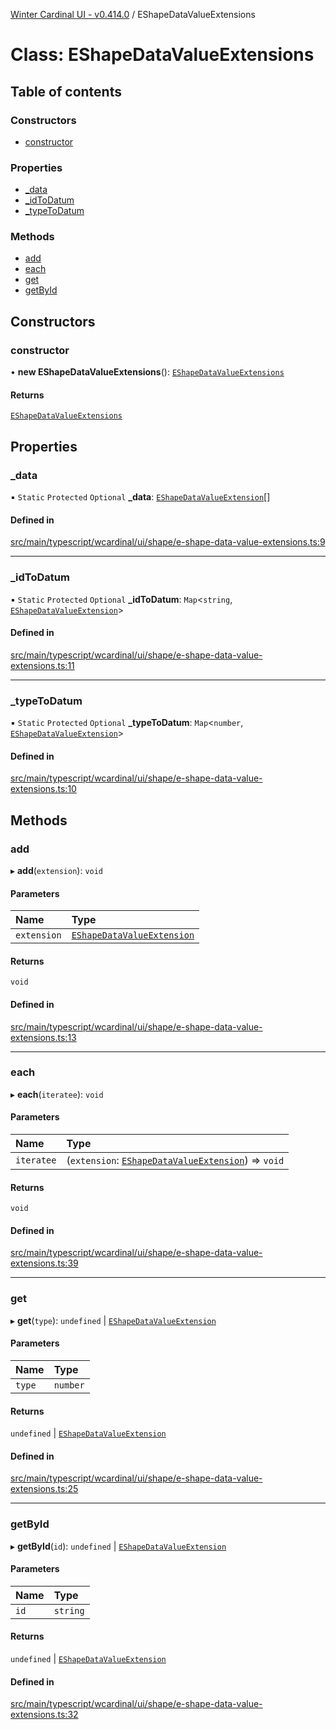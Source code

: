 [Winter Cardinal UI - v0.414.0](../index.md) / EShapeDataValueExtensions

# Class: EShapeDataValueExtensions

## Table of contents

### Constructors

- [constructor](EShapeDataValueExtensions.md#constructor)

### Properties

- [\_data](EShapeDataValueExtensions.md#_data)
- [\_idToDatum](EShapeDataValueExtensions.md#_idtodatum)
- [\_typeToDatum](EShapeDataValueExtensions.md#_typetodatum)

### Methods

- [add](EShapeDataValueExtensions.md#add)
- [each](EShapeDataValueExtensions.md#each)
- [get](EShapeDataValueExtensions.md#get)
- [getById](EShapeDataValueExtensions.md#getbyid)

## Constructors

### constructor

• **new EShapeDataValueExtensions**(): [`EShapeDataValueExtensions`](EShapeDataValueExtensions.md)

#### Returns

[`EShapeDataValueExtensions`](EShapeDataValueExtensions.md)

## Properties

### \_data

▪ `Static` `Protected` `Optional` **\_data**: [`EShapeDataValueExtension`](../interfaces/EShapeDataValueExtension.md)[]

#### Defined in

[src/main/typescript/wcardinal/ui/shape/e-shape-data-value-extensions.ts:9](https://github.com/winter-cardinal/winter-cardinal-ui/blob/v0.414.0/src/main/typescript/wcardinal/ui/shape/e-shape-data-value-extensions.ts#L9)

___

### \_idToDatum

▪ `Static` `Protected` `Optional` **\_idToDatum**: `Map`\<`string`, [`EShapeDataValueExtension`](../interfaces/EShapeDataValueExtension.md)\>

#### Defined in

[src/main/typescript/wcardinal/ui/shape/e-shape-data-value-extensions.ts:11](https://github.com/winter-cardinal/winter-cardinal-ui/blob/v0.414.0/src/main/typescript/wcardinal/ui/shape/e-shape-data-value-extensions.ts#L11)

___

### \_typeToDatum

▪ `Static` `Protected` `Optional` **\_typeToDatum**: `Map`\<`number`, [`EShapeDataValueExtension`](../interfaces/EShapeDataValueExtension.md)\>

#### Defined in

[src/main/typescript/wcardinal/ui/shape/e-shape-data-value-extensions.ts:10](https://github.com/winter-cardinal/winter-cardinal-ui/blob/v0.414.0/src/main/typescript/wcardinal/ui/shape/e-shape-data-value-extensions.ts#L10)

## Methods

### add

▸ **add**(`extension`): `void`

#### Parameters

| Name | Type |
| :------ | :------ |
| `extension` | [`EShapeDataValueExtension`](../interfaces/EShapeDataValueExtension.md) |

#### Returns

`void`

#### Defined in

[src/main/typescript/wcardinal/ui/shape/e-shape-data-value-extensions.ts:13](https://github.com/winter-cardinal/winter-cardinal-ui/blob/v0.414.0/src/main/typescript/wcardinal/ui/shape/e-shape-data-value-extensions.ts#L13)

___

### each

▸ **each**(`iteratee`): `void`

#### Parameters

| Name | Type |
| :------ | :------ |
| `iteratee` | (`extension`: [`EShapeDataValueExtension`](../interfaces/EShapeDataValueExtension.md)) => `void` |

#### Returns

`void`

#### Defined in

[src/main/typescript/wcardinal/ui/shape/e-shape-data-value-extensions.ts:39](https://github.com/winter-cardinal/winter-cardinal-ui/blob/v0.414.0/src/main/typescript/wcardinal/ui/shape/e-shape-data-value-extensions.ts#L39)

___

### get

▸ **get**(`type`): `undefined` \| [`EShapeDataValueExtension`](../interfaces/EShapeDataValueExtension.md)

#### Parameters

| Name | Type |
| :------ | :------ |
| `type` | `number` |

#### Returns

`undefined` \| [`EShapeDataValueExtension`](../interfaces/EShapeDataValueExtension.md)

#### Defined in

[src/main/typescript/wcardinal/ui/shape/e-shape-data-value-extensions.ts:25](https://github.com/winter-cardinal/winter-cardinal-ui/blob/v0.414.0/src/main/typescript/wcardinal/ui/shape/e-shape-data-value-extensions.ts#L25)

___

### getById

▸ **getById**(`id`): `undefined` \| [`EShapeDataValueExtension`](../interfaces/EShapeDataValueExtension.md)

#### Parameters

| Name | Type |
| :------ | :------ |
| `id` | `string` |

#### Returns

`undefined` \| [`EShapeDataValueExtension`](../interfaces/EShapeDataValueExtension.md)

#### Defined in

[src/main/typescript/wcardinal/ui/shape/e-shape-data-value-extensions.ts:32](https://github.com/winter-cardinal/winter-cardinal-ui/blob/v0.414.0/src/main/typescript/wcardinal/ui/shape/e-shape-data-value-extensions.ts#L32)
